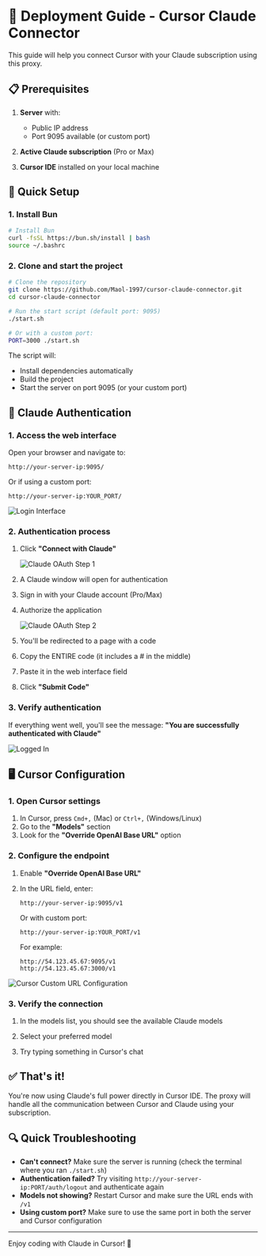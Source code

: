 # 🚀 Deployment Guide - Cursor Claude Connector

This guide will help you connect Cursor with your Claude subscription using this proxy.

## 📋 Prerequisites

1. **Server** with:

   - Public IP address
   - Port 9095 available (or custom port)

2. **Active Claude subscription** (Pro or Max)

3. **Cursor IDE** installed on your local machine

## 🔧 Quick Setup

### 1. Install Bun

```bash
# Install Bun
curl -fsSL https://bun.sh/install | bash
source ~/.bashrc
```

### 2. Clone and start the project

```bash
# Clone the repository
git clone https://github.com/Maol-1997/cursor-claude-connector.git
cd cursor-claude-connector

# Run the start script (default port: 9095)
./start.sh

# Or with a custom port:
PORT=3000 ./start.sh
```

The script will:

- Install dependencies automatically
- Build the project
- Start the server on port 9095 (or your custom port)

## 🔐 Claude Authentication

### 1. Access the web interface

Open your browser and navigate to:

```
http://your-server-ip:9095/
```

Or if using a custom port:

```
http://your-server-ip:YOUR_PORT/
```

![Login Interface](images/login.webp)

### 2. Authentication process

1. Click **"Connect with Claude"**

   ![Claude OAuth Step 1](images/claude-oauth-1.webp)

2. A Claude window will open for authentication
3. Sign in with your Claude account (Pro/Max)
4. Authorize the application

   ![Claude OAuth Step 2](images/claude-oauth-2.webp)

5. You'll be redirected to a page with a code
6. Copy the ENTIRE code (it includes a # in the middle)
7. Paste it in the web interface field
8. Click **"Submit Code"**

### 3. Verify authentication

If everything went well, you'll see the message: **"You are successfully authenticated with Claude"**

![Logged In](images/logged-in.webp)

## 🖥️ Cursor Configuration

### 1. Open Cursor settings

1. In Cursor, press `Cmd+,` (Mac) or `Ctrl+,` (Windows/Linux)
2. Go to the **"Models"** section
3. Look for the **"Override OpenAI Base URL"** option

### 2. Configure the endpoint

1. Enable **"Override OpenAI Base URL"**
2. In the URL field, enter:

   ```
   http://your-server-ip:9095/v1
   ```

   Or with custom port:

   ```
   http://your-server-ip:YOUR_PORT/v1
   ```

   For example:

   ```
   http://54.123.45.67:9095/v1
   http://54.123.45.67:3000/v1
   ```

![Cursor Custom URL Configuration](images/cursor-custom-url.webp)

### 3. Verify the connection

1. In the models list, you should see the available Claude models

2. Select your preferred model

3. Try typing something in Cursor's chat

## ✅ That's it!

You're now using Claude's full power directly in Cursor IDE. The proxy will handle all the communication between Cursor and Claude using your subscription.

## 🔍 Quick Troubleshooting

- **Can't connect?** Make sure the server is running (check the terminal where you ran `./start.sh`)
- **Authentication failed?** Try visiting `http://your-server-ip:PORT/auth/logout` and authenticate again
- **Models not showing?** Restart Cursor and make sure the URL ends with `/v1`
- **Using custom port?** Make sure to use the same port in both the server and Cursor configuration

---

Enjoy coding with Claude in Cursor! 🎉
